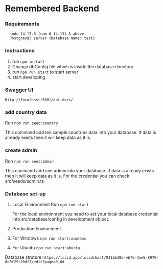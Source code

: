 # Remembered Backend

### Requirements

```
  node 14.17.0 (npm 6.14.13) & above
  Postgresql server (Database Name: test)
```

### Instructions

1. run `npm install`
2. Change dbConfig file which is inside the database directory
3. run `npm run start` to start server
4. start developing

### Swagger UI

`http://localhost:5001/api-docs/`

### add country data
Run `npm run seed:country`

This command add ten sample countries data into your database. If data is already exists then it will keep data as it is.

### create admin
Run `npm run seed:admin`

This command add one admin into your database. If data is already exists then it will keep data as it is. For the credential you can check src/seeds/admin.ts

### Database set-up

1. Local Environment
   Run `npm run start`

   For the local environment you need to set your local database credential into src/database/config in development object.

2. Production Environment
  1. For Windows `npm run start:windows` 
  2. For Ubuntu  `npm run start:ubuntu`

  Database struture `https://lucid.app/lucidchart/911bb30d-eb75-4ae5-8970-0d0f29c20df2/edit?page=0_0#`